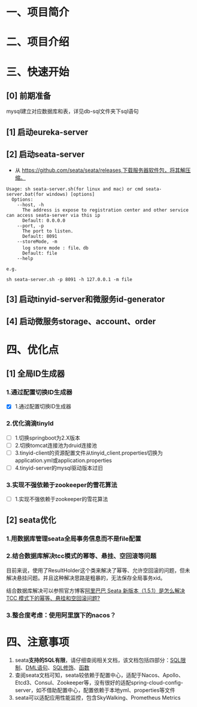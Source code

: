 # 一、项目简介

# 二、项目介绍

# 三、快速开始

## [0] 前期准备

mysql建立对应数据库和表，详见db-sql文件夹下sql语句

## [1] 启动eureka-server

## [2] 启动seata-server

- 从 https://github.com/seata/seata/releases,下载服务器软件包，将其解压缩。

```shell
Usage: sh seata-server.sh(for linux and mac) or cmd seata-server.bat(for windows) [options]
  Options:
    --host, -h
      The address is expose to registration center and other service can access seata-server via this ip
      Default: 0.0.0.0
    --port, -p
      The port to listen.
      Default: 8091
    --storeMode, -m
      log store mode : file、db
      Default: file
    --help

e.g.

sh seata-server.sh -p 8091 -h 127.0.0.1 -m file
```

## [3] 启动tinyid-server和微服务id-generator

## [4] 启动微服务storage、account、order 



# 四、优化点

## [1] 全局ID生成器

### 1.通过配置切换ID生成器

- [x] 1.通过配置切换ID生成器

### 2.优化滴滴tinyId

- [ ] 1.切换springboot为2.X版本
- [ ] 2.切换tomcat连接池为druid连接池
- [ ] 3.tinyid-client的资源配置文件从tinyid_client.properties切换为application.yml或application.properties
- [ ] 4.tinyid-server的mysql驱动版本过旧

### 3.实现不强依赖于zookeeper的雪花算法
- [ ] 1.实现不强依赖于zookeeper的雪花算法

## [2] seata优化

### 1.用数据库管理seata全局事务信息而不是file配置

### 2.结合数据库解决tcc模式的幂等、悬挂、空回滚等问题

目前来说，使用了ResultHolder这个类来解决了幂等、允许空回滚的问题，但未解决悬挂问题。并且这种解决思路是粗暴的，无法保存全局事务xid。

结合数据库解决可以参照官方博客[阿里巴巴 Seata 新版本（1.5.1）是怎么解决 TCC 模式下的幂等、悬挂和空回滚问题?](https://seata.io/zh-cn/blog/seata-tcc-fence.html)

### 3.整合度考虑：使用阿里旗下的nacos？

# 四、注意事项

1. seata**支持的SQL有限**，请仔细查阅相关文档，该文档包括四部分：[SQL限制](https://seata.io/zh-cn/docs/user/sqlreference/sql-restrictions.html)、[DML语句](https://seata.io/zh-cn/docs/user/sqlreference/dml.html)、[SQL修饰](https://seata.io/zh-cn/docs/user/sqlreference/sql-decoration.html)、[函数](https://seata.io/zh-cn/docs/user/sqlreference/function.html)
2. 查阅seata文档可知，seata较依赖于配置中心，适配于Nacos、Apollo、Etcd3、Consul、Zookeeper等，没有很好的适配spring-cloud-config-server，如不借助配置中心，配置依赖于本地yml、properties等文件
3. seata可以适配应用性能监控，包含SkyWalking、Prometheus Metrics